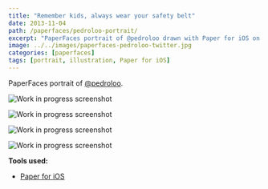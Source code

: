```yaml
---
title: "Remember kids, always wear your safety belt"
date: 2013-11-04
path: /paperfaces/pedroloo-portrait/
excerpt: "PaperFaces portrait of @pedroloo drawn with Paper for iOS on an iPad."
image: ../../images/paperfaces-pedroloo-twitter.jpg
categories: [paperfaces]
tags: [portrait, illustration, Paper for iOS]
---
```


PaperFaces portrait of [@pedroloo](https://twitter.com/pedroloo).

![Work in progress screenshot](../../images/paperfaces-pedroloo-process-1-lg.jpg)

![Work in progress screenshot](../../images/paperfaces-pedroloo-process-2-lg.jpg)

![Work in progress screenshot](../../images/paperfaces-pedroloo-process-3-lg.jpg)

![Work in progress screenshot](../../images/paperfaces-pedroloo-process-4-lg.jpg)

**Tools used:**

- [Paper for iOS](https://paper.bywetransfer.com/)
